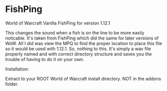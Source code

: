# FishPing
World of Warcraft Vanilla FishPing for version 1.12.1

This changes the sound when a fish is on the line to be more easily noticable.  It's taken from FishPing which did the same for later versions of WoW.  All I did was view the MPQ to find the proper location to place this file so it would be used with 1.12.1.
So, nothing to this.  It's simply a wav file properly named and with correct directory structure and saves you the trouble of having to do it on your own.

Installation:

Extract to your ROOT World of Warcraft install directory.  NOT in the addons folder.
